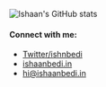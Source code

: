 ![Ishaan's GitHub stats](https://github-readme-stats.vercel.app/api?username=ishaanbedi&theme=onedark)

#### Connect with me:
 - [Twitter/ishnbedi](https://www.twitter.com/ishnbedi)
 - [ishaanbedi.in](https://www.ishaanbedi.in)
 - [hi@ishaanbedi.in](mailto:hi@ishaanbedi.in)
